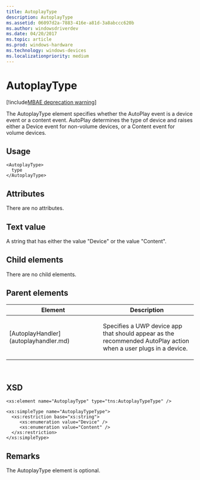 ```yaml
---
title: AutoplayType
description: AutoplayType
ms.assetid: 06097d2a-7883-416e-a81d-3a8abccc620b
ms.author: windowsdriverdev
ms.date: 04/20/2017
ms.topic: article
ms.prod: windows-hardware
ms.technology: windows-devices
ms.localizationpriority: medium
---
```


# AutoplayType

[!include[MBAE deprecation warning](mbae-deprecation-warning.md)]

The AutoplayType element specifies whether the AutoPlay event is a device event or a content event. AutoPlay determines the type of device and raises either a Device event for non-volume devices, or a Content event for volume devices.

## <span id="Usage"></span><span id="usage"></span><span id="USAGE"></span>Usage


``` syntax
<AutoplayType>
  type
</AutoplayType>
```

## <span id="Attributes"></span><span id="attributes"></span><span id="ATTRIBUTES"></span>Attributes


There are no attributes.

## <span id="Text_value"></span><span id="text_value"></span><span id="TEXT_VALUE"></span>Text value


A string that has either the value "Device" or the value "Content".

## <span id="Child_elements"></span><span id="child_elements"></span><span id="CHILD_ELEMENTS"></span>Child elements


There are no child elements.

## <span id="Parent_elements"></span><span id="parent_elements"></span><span id="PARENT_ELEMENTS"></span>Parent elements


<table>
<colgroup>
<col width="50%" />
<col width="50%" />
</colgroup>
<thead>
<tr class="header">
<th>Element</th>
<th>Description</th>
</tr>
</thead>
<tbody>
<tr class="odd">
<td><p>[AutoplayHandler](autoplayhandler.md)</p></td>
<td><p>Specifies a UWP device app that should appear as the recommended AutoPlay action when a user plugs in a device.</p></td>
</tr>
</tbody>
</table>

 

## <span id="XSD"></span><span id="xsd"></span>XSD


``` syntax
<xs:element name="AutoplayType" type="tns:AutoplayTypeType" />

<xs:simpleType name="AutoplayTypeType">
  <xs:restriction base="xs:string">
     <xs:enumeration value="Device" />
     <xs:enumeration value="Content" />
  </xs:restriction>
</xs:simpleType>
```

## <span id="Remarks"></span><span id="remarks"></span><span id="REMARKS"></span>Remarks


The AutoplayType element is optional.

 

 





